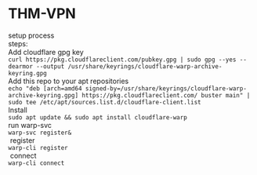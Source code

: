 # THM-VPN


setup process <br/>
steps:<br/>
Add cloudflare gpg key<br/>
`curl https://pkg.cloudflareclient.com/pubkey.gpg | sudo gpg --yes --dearmor --output /usr/share/keyrings/cloudflare-warp-archive-keyring.gpg`<br/>
​
Add this repo to your apt repositories<br/>
`echo "deb [arch=amd64 signed-by=/usr/share/keyrings/cloudflare-warp-archive-keyring.gpg] https://pkg.cloudflareclient.com/ buster main" | sudo tee /etc/apt/sources.list.d/cloudflare-client.list`<br/>
​
Install<br/>
`sudo apt update && sudo apt install cloudflare-warp`<br/>
​
run warp-svc<br/>
`warp-svc register&`<br/>
​
register <br/>
`warp-cli register`<br/>
​
connect <br/>
`warp-cli connect`<br/>
